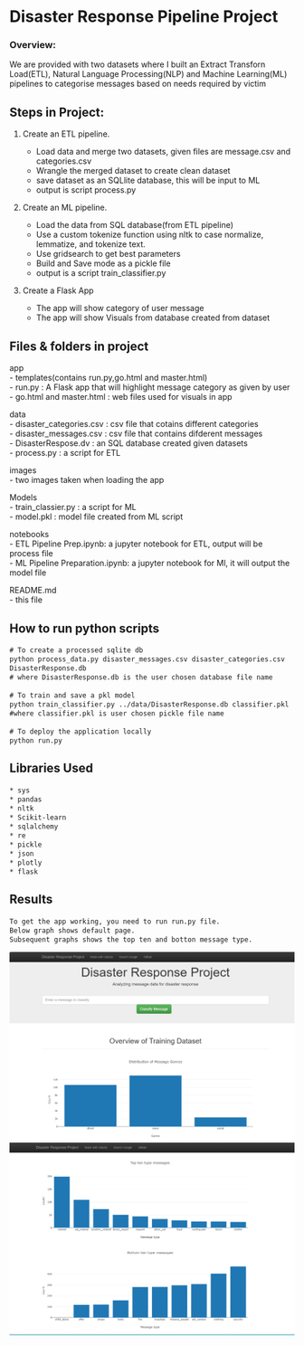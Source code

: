 # Disaster Response Pipeline Project

### Overview:

We are provided with two datasets where I built an Extract Transforn Load(ETL), Natural Language Processing(NLP) and Machine Learning(ML) pipelines to categorise messages based on needs required by victim

## Steps in Project: 
1. Create an ETL pipeline. 

    -  Load data and merge two datasets, given files are message.csv and categories.csv
    -  Wrangle the merged dataset to create clean dataset
    -  save dataset as an SQLlite database, this will be input to ML
    -  output is script process.py

2. Create an ML pipeline. 
    -  Load the data from SQL database(from ETL pipeline)
    -  Use a custom tokenize function using nltk to case normalize, lemmatize, and tokenize text.
    -  Use gridsearch to get best parameters
    -  Build and Save mode as a pickle file
    -  output is a script train_classifier.py

3. Create a Flask App
    -  The app will show category of user message
    -  The app will show Visuals from database created from dataset


## Files & folders in project
app <br>
    - templates(contains run.py,go.html and master.html) <br>
    - run.py : A Flask app that will highlight message category as given by user <br>
    - go.html and master.html : web files used for visuals in app <br>
    
data <br>
    - disaster_categories.csv : csv file that cotains different categories <br>
    - disaster_messages.csv : csv file that contains difderent messages <br>
    - DisasterRespose.dv : an SQL database created given datasets <br>
    - process.py :  a script for ETL <br>
    
images <br>
    - two images taken when loading the app <br>

Models <br>
    - train_classier.py : a script for ML <br>
    - model.pkl : model file created from ML script <br>

notebooks <br>
    - ETL Pipeline Prep.ipynb: a jupyter notebook for ETL, output will be process file <br>
    - ML Pipeline Preparation.ipynb: a jupyter notebook for Ml, it will output the model file <br>
    
README.md  <br>
    - this file<br>
    
## How to run python scripts
    # To create a processed sqlite db
    python process_data.py disaster_messages.csv disaster_categories.csv DisasterResponse.db
    # where DisasterResponse.db is the user chosen database file name
    
    # To train and save a pkl model
    python train_classifier.py ../data/DisasterResponse.db classifier.pkl
    #where classifier.pkl is user chosen pickle file name 
    
    # To deploy the application locally
    python run.py

## Libraries Used
    * sys
    * pandas
    * nltk
    * Scikit-learn
    * sqlalchemy
    * re
    * pickle
    * json
    * plotly
    * flask

## Results
    To get the app working, you need to run run.py file.
    Below graph shows default page.
    Subsequent graphs shows the top ten and botton message type.

![Immage 1](https://github.com/Abison1/Project_2/blob/main/images/image-1.png?raw=true)
![Image_2](https://github.com/Abison1/Project_2/blob/main/images/image-2.png?raw=true)
